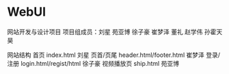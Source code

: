 # WebUI
网站开发与设计项目 
项目组成员：刘星 苑亚博 徐子豪 崔梦泽 董礼 赵学伟 孙霍天昊

网站结构
首页            index.html              刘星
页首/页尾       header.html/footer.html 崔梦泽
登录/注册       login.html/regist/html  徐子豪
视频播放页      ship.html               苑亚博


